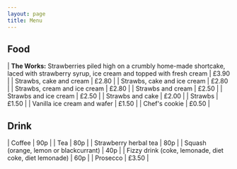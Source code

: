 ```yaml
---
layout: page
title: Menu
---
```


## Food

| **The Works:** Strawberries piled high on a crumbly home-made shortcake, laced with strawberry syrup, ice cream and topped with fresh cream | £3.90 |
| Strawbs, cake and cream | £2.80 |
| Strawbs, cake and ice cream | £2.80 |
| Strawbs, cream and ice cream | £2.80 |
| Strawbs and cream | £2.50 |
| Strawbs and ice cream | £2.50 |
| Strawbs and cake | £2.00 |
| Strawbs | £1.50 |
| Vanilla ice cream and wafer | £1.50 |
| Chef's cookie | £0.50 |


## Drink

| Coffee | 90p |
| Tea | 80p |
| Strawberry herbal tea | 80p |
| Squash (orange, lemon or blackcurrant) | 40p |
| Fizzy drink (coke, lemonade, diet coke, diet lemonade) | 60p |
| Prosecco | £3.50 |
